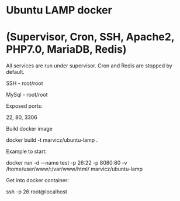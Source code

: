 # Ubuntu LAMP docker
# (Supervisor, Cron, SSH, Apache2, PHP7.0, MariaDB, Redis)

All services are run under supervisor. Cron and Redis are stopped by default.

SSH    - root/root

MySql - root/root


Exposed ports:

22, 80, 3306



Build docker image

docker build -t marvicz/ubuntu-lamp .


Example to start:

docker run -d --name test -p 26:22 -p 8080:80 -v /home/user/www/:/var/www/html/ marvicz/ubuntu-lamp


Get into docker container:

ssh -p 26 root@localhost
